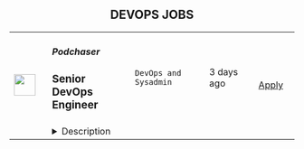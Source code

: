 <div align="center"><h2>DEVOPS JOBS</h2></div><table><tr>
                <td width="100" height="100" rowspan="2">
                    <img src="https://wwr-pro.s3.amazonaws.com/logos/0082/1122/logo.gif" width="38px" height="auto">
                </td>
                <td width="300">
                    <h5>Podchaser</h5>
                    <h3> Senior DevOps Engineer</h3>
                </td>
                <td width="300">
                    <code>DevOps and Sysadmin</code>
                </td>
                <td width="200">
                <text>3 days ago</text>
                </td>
                <td width="100" rowspan="2">
                <a href="https://weworkremotely.com/remote-jobs/podchaser-senior-devops-engineer" align="right" target="_blank">Apply</a>
                </td>
            </tr>
            <tr>
                <td colspan="3">
                <details><summary>Description</summary>
                <img src="https://we-work-remotely.imgix.net/logos/0082/1122/logo.gif?ixlib=rails-4.0.0&w=50&h=50&dpr=2&fit=fill&auto=compress" />

<p>
  <strong>Headquarters:</strong> Louisville, KY
    <br /><strong>URL:</strong> <a href="https://www.podchaser.com/">https://www.podchaser.com/</a>
</p>

<div><strong>Job Overview</strong></div><div><br></div><div>Podchaser is looking for a Senior DevOps Engineer to be responsible for the ongoing configuration and maintenance of our existing stack including CI/CD pipelines, automating our software delivery processes and the general management and maintenance of our cloud infrastructure.</div><div><br></div><div>Working alongside our CTO and the rest of the engineering team, you'll develop and maintain container deployment, continuous integration, monitoring systems and performance troubleshooting, using your experience with Docker, Kubernetes, AWS and Elasticsearch, as well as your ability to learn new technologies.</div><div><br></div><div>Responsible for our security management and infrastructure roadmap, this role is integral to our development work, ensuring our platform is compliant and secure.</div><div><br></div><div>You will be taking over for an outgoing employee, so there will be a handover period after which you will be expected to ensure that business can continue as usual, while also collaborating on new projects.</div><div><br></div><div>This is a senior role, and we are only considering applicants with significant DevOps experience - at least 5 years experience is desired.</div><div><br></div><div>This is a 100% remote position, our engineers can live and work anywhere in the world, though there will be a requirement of at least some overlapping work hours with Melbourne, Australia (GMT+10).</div><div><br></div><div>We welcome applicants from a variety of backgrounds and perspectives, as we believe a diverse team leads to diverse ideas and solutions!</div><div>
<br><br>
</div><div><strong>Responsibilities</strong></div><ul>
<li>Responsibility for our existing Kubernetes cluster and CI/CD pipelines, ensuring they are able to run smoothly with minimal downtime.</li>
<li>Troubleshooting, performance tuning and optimisation of cloud-hosted applications and services in AWS, including cost optimisation.</li>
<li>Adding additional microservice containers and supporting infrastructure and recommending how they can be integrated into the rest of our stack.</li>
<li>Deploying new infrastructure as required for new projects and initiatives in a maintainable manner.</li>
<li>Working with CTO to determine the infrastructure required for new projects, as well as improvements to existing infrastructure for performance benefits or cost reduction.</li>
<li>Assisting with onboarding of new employees, ensuring they have a working dev environment and access to appropriate resources.<br><br>
</li>
</ul><div><strong>Skills &amp; Requirements</strong></div><ul>
<li>Deploying, scaling, and troubleshooting applications in production with Kubernetes.</li>
<li>Configuring and implementing CI/CD pipelines on the appropriate tools - we are currently using Gitlab and don’t have any reason to change that so experience there will be a bonus.</li>
<li>Building infrastructure on AWS</li>
<li>Using Infrastructure as Code tools such as Terraform.</li>
<li>Managing Elasticsearch clusters, with a good understanding of the processes involved in adding nodes to scale horizontally, manage required computing and memory resources, configure Kibana, etc.</li>
<li>Configuring and deploying NGINX to serve up a PHP backend.</li>
<li>Configuring and deploying a NodeJS Express backend (currently using PM2) to handle a server rendered React application.</li>
<li>General scripting skill to assist with automation and understand existing systems.<br><br>
</li>
</ul><div><strong>Qualities</strong></div><ul>
<li>You can earn our trust by sharing your thoughts and making commitments, and you're willing to trust your teammates to do the same.</li>
<li>You see your work all the way through to the end.</li>
<li>You can debate with empathy.</li>
<li>You are self-motivated, which means you handle your own time. This is a remote-only role, so it’s especially important that you are able to understand when a task is blocked by a colleague so you can use your time effectively elsewhere.</li>
<li>You are not afraid to try new things, and you're enthusiastic about helping others learn and grow.</li>
<li>You are pragmatic and can balance "textbook correctness" against practical reality.</li>
<li>You can keep your eye on the goal, while communicating early and often throughout a sprint.<br><br>
</li>
</ul><div><br></div><div><strong>Perks of Working at Podchaser</strong></div><ul>
<li>
<em>Fully distributed team </em>- We have been remote since the beginning so have processes and systems already in place to ensure we are remote-friendly</li>
<li>
<em>Flexible schedule</em> - You know the times you work best so you can work a schedule that works best for you</li>
<li><em>A positive, collaborative, and diverse culture</em></li>
</ul><div><br></div><div>Salary: $90,000.00 - $120,000.00 USD per year</div><div><br></div>

<p><strong>To apply:</strong> <a href="https://weworkremotely.com/remote-jobs/podchaser-senior-devops-engineer">https://weworkremotely.com/remote-jobs/podchaser-senior-devops-engineer</a></p>

                </details>
                </td>
            </tr>,<tr>
                <td width="100" height="100" rowspan="2">
                    <img src="https://wwr-pro.s3.amazonaws.com/logos/0074/7619/logo.gif" width="38px" height="auto">
                </td>
                <td width="300">
                    <h5>Clevertech</h5>
                    <h3> Senior DevOps Engineer</h3>
                </td>
                <td width="300">
                    <code>DevOps and Sysadmin</code>
                </td>
                <td width="200">
                <text>6 days ago</text>
                </td>
                <td width="100" rowspan="2">
                <a href="https://weworkremotely.com/remote-jobs/clevertech-senior-devops-engineer-12" align="right" target="_blank">Apply</a>
                </td>
            </tr>
            <tr>
                <td colspan="3">
                <details><summary>Description</summary>
                <img src="https://we-work-remotely.imgix.net/logos/0074/7619/logo.gif?ixlib=rails-4.0.0&w=50&h=50&dpr=2&fit=fill&auto=compress" />

<p>
  <strong>Headquarters:</strong> New York, NY
    <br /><strong>URL:</strong> <a href="https://clevertech.biz">https://clevertech.biz</a>
</p>

<div>
<br>Experience Remote done Right. Over 20 years of remote experience, all 500+ staff are 100% remote and we still grow vibrant relationships, provide exceptional opportunities for career growth while working with stellar clients on ambitious projects<br><br>
</div><div><strong>What we're working on:</strong></div><div>
<br>Enterprise companies turn to us to help them launch innovative digital products that interact with hundreds of millions of customers, transactions and data points. The problems we solve every day are real and require creativity, grit and determination. We are building a culture that challenges norms while fostering experimentation and personal growth. In order to grasp the scale of problems we face, ideally, you have some exposure to Logistics, FinTech, Transportation, Insurance, Media or other complex multifactor industries<br><br>
</div><div><strong><br>Requirements</strong></div><ul>
<li>7+ years of professional experience (A technical assessment will be required)</li>
<li>Senior-level experience with AWS (EC2, RDS, S3, ECS, ELB)</li>
<li>Strong background in Linux and Mongo Atlas administration</li>
<li>Experience deploying Kubernetes in a production environment</li>
<li>Experience with CI/CD in Jenkins or CircleCi</li>
<li>Infrastructure as code (we use Terraform)</li>
<li>Experience with requirement gathering and presentation to executives</li>
<li>English fluency, verbal and written</li>
<li>Professional, empathic, team player</li>
<li>Problem solver, proactive, go-getter</li>
</ul><div><strong>Straight from the Devs</strong></div><div>
<br>Watch short snippets of actual developers (Real, not scripted) share why they joined <a href="https://cleverte.ch/3"><strong>YouTube Playlist<br></strong></a><br>
</div><div><strong>Why Clevertech is an amazing place to work at</strong></div><div>
<br>At Clevertech, you can expect that you will:<br><br>
</div><ul>
<li>Be 100% dedicated to one project at a time so that you can hone your skills, innovate and grow</li>
<li>Be a part of a team of talented and friendly senior-level developers</li>
<li>Work on projects that allow you to use cutting edge tech. We believe in constantly evolving your mastery</li>
</ul><div>
<br>The result? We produce meaningful work and we are truly proud and excited to be creating waves in an industry under transformation.<br><br>
</div>

<p><strong>To apply:</strong> <a href="https://weworkremotely.com/remote-jobs/clevertech-senior-devops-engineer-12">https://weworkremotely.com/remote-jobs/clevertech-senior-devops-engineer-12</a></p>

                </details>
                </td>
            </tr></table>